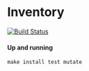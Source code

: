 # Inventory

[![Build Status](https://github.com/RailsEventStore/cqrs-es-sample-with-res/workflows/inventory/badge.svg)](https://github.com/RailsEventStore/cqrs-es-sample-with-res/actions/workflows/inventory.yml)

#### Up and running
```
make install test mutate
```